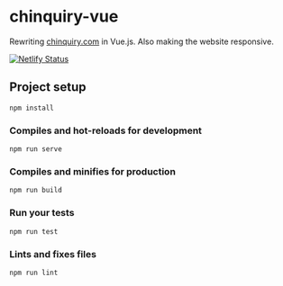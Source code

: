 # chinquiry-vue
Rewriting <a href="http://chinquiry.christaweaver.com/" target="_blank" title="Chinquiry website - Chinchilla care information">chinquiry.com</a> in Vue.js. Also making the website responsive. 

[![Netlify Status](https://api.netlify.com/api/v1/badges/ff99a680-7861-4578-849e-7a8b3e9e5099/deploy-status)](https://app.netlify.com/sites/chinquiry/deploys)

## Project setup
```
npm install
```

### Compiles and hot-reloads for development
```
npm run serve
```

### Compiles and minifies for production
```
npm run build
```

### Run your tests
```
npm run test
```

### Lints and fixes files
```
npm run lint
```
